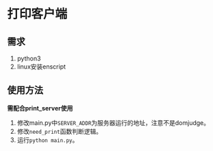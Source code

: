 # 打印客户端

## 需求

1. python3
2. linux安装enscript

## 使用方法

**需配合print_server使用**

1. 修改main.py中`SERVER_ADDR`为服务器运行的地址，注意不是domjudge。
2. 修改`need_print`函数判断逻辑。
3. 运行`python main.py`。